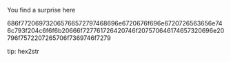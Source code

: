 































You find a surprise here

686f772069732065766572797468696e6720676f696e6720726563656e746c793f204c6f6f6b20666f727761726420746f207570646174657320696e20796f7572207265706f7369746f7279



tip: hex2str